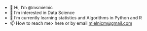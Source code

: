 - 👋 Hi, I’m @msmielnic
- 👀 I’m interested in Data Science
- 🌱 I’m currently learning statistics and Algorithms in Python and R
- 📫 How to reach me> here or by email mielnicm@gmail.com

<!---
msmielnic/msmielnic is a ✨ special ✨ repository because its `README.md` (this file) appears on your GitHub profile.
You can click the Preview link to take a look at your changes.
--->
